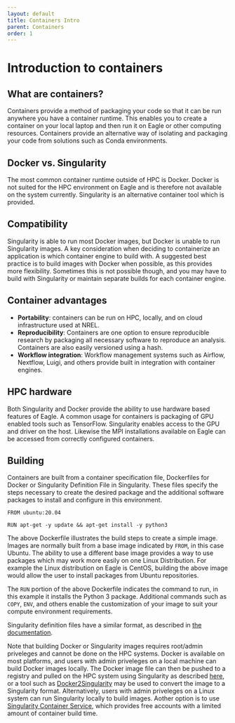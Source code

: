 ```yaml
---
layout: default
title: Containers Intro
parent: Containers
order: 1
---
```


# Introduction to containers

## What are containers?
Containers provide a method of packaging your code so that it can be run anywhere you have a container runtime. This enables you to create a container on your local laptop and then run it on Eagle or other computing resources. Containers provide an alternative way of isolating and packaging your code from solutions such as Conda environments. 

## Docker vs. Singularity
The most common container runtime outside of HPC is Docker. Docker is not suited for the HPC environment on Eagle and is therefore not available on the system currently. Singularity is an alternative container tool which is provided. 

## Compatibility 
Singularity is able to run most Docker images, but Docker is unable to run Singularity images. A key consideration when deciding to containerize an application is which container engine to build with. A suggested best practice is to build images with Docker when possible, as this provides more flexibility. Sometimes this is not possible though, and you may have to build with Singularity or maintain separate builds for each container engine. 

## Container advantages
* **Portability**: containers can be run on HPC, locally, and on cloud infrastructure used at NREL. 
* **Reproducibility**: Containers are one option to ensure reproducible research by packaging all necessary software to reproduce an analysis. Containers are also easily versioned using a hash.
* **Workflow integration**: Workflow management systems such as Airflow, Nextflow, Luigi, and others provide built in integration with container engines. 

## HPC hardware
Both Singularity and Docker provide the ability to use hardware based features of Eagle. A common usage for containers is packaging of GPU enabled tools such as TensorFlow. Singularity enables access to the GPU and driver on the host. Likewise the MPI installations available on Eagle can be accessed from correctly configured containers. 

## Building
Containers are built from a container specification file, Dockerfiles for Docker or Singularity Definition File in Singularity. These files specify the steps necessary to create the desired package and the additional software packages to install and configure in this environment. 
```
FROM ubuntu:20.04

RUN apt-get -y update && apt-get install -y python3 
```

The above Dockerfile illustrates the build steps to create a simple image. Images are normally built from a base image indicated by `FROM`, in this case Ubuntu. The ability to use a different base image provides a way to use packages which may work more easily on one Linux Distribution. For example the Linux distribution on Eagle is CentOS, building the above image would allow the user to install packages from Ubuntu repositories. 

The `RUN` portion of the above Dockerfile indicates the command to run, in this example it installs the Python 3 package. Additional commands such as `COPY`, `ENV`, and others enable the customization of your image to suit your compute environment requirements. 

Singularity definition files have a similar format, as described in [the documentation](https://docs.sylabs.io/guides/latest/user-guide/definition_files.html).

Note that building Docker or Singularity images requires root/admin priveleges and cannot be done on the HPC systems.  Docker is available on most platforms, and users with admin priveleges on a local machine can build Docker images locally.  The Docker image file can then be pushed to a registry and pulled on the HPC system using Singularity as described [here](registries.md), or a tool such as [Docker2Singularity](https://github.com/singularityhub/docker2singularity) may be used to convert the image to a Singularity format.  Alternatively, users with admin priveleges on a Linux system can run Singularity locally to build images.  Aother option is to use [Singularity Container Service](https://cloud.sylabs.io/), which provides free accounts with a limited amount of container build time.
